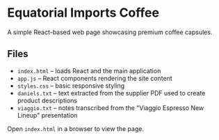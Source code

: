 # Equatorial Imports Coffee

A simple React-based web page showcasing premium coffee capsules.

## Files
- `index.html` – loads React and the main application
- `app.js` – React components rendering the site content
- `styles.css` – basic responsive styling
- `daniels.txt` – text extracted from the supplier PDF used to create product descriptions
- `viaggio.txt` – notes transcribed from the "Viaggio Espresso New Lineup" presentation

Open `index.html` in a browser to view the page.
